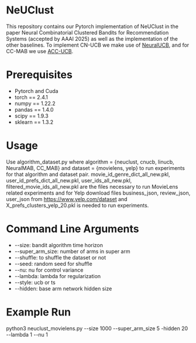 # NeUClust
This repository contains our Pytorch implementation of NeUClust in the paper Neural Combinatorial Clustered Bandits for Recommendation Systems (accepted by AAAI 2025) as well as the implementation of the other baselines. To implement CN-UCB we make use of [NeuralUCB](https://github.com/uclaml/NeuralUCB), and for CC-MAB we use [ACC-UCB](https://github.com/Bilkent-CYBORG/ACC-UCB).

# Prerequisites
* Pytorch and Cuda
* torch == 2.4.1
* numpy == 1.22.2
* pandas == 1.4.0
* scipy == 1.9.3
* sklearn == 1.3.2

# Usage
Use algorithm_dataset.py where algorithm = {neuclust, cnucb, linucb, NeuralMAB, CC_MAB} and dataset = {movielens, yelp} to run experiments for that algorithm and dataset pair. movie_id_genre_dict_all_new.pkl, user_id_prefs_dict_all_new.pkl, user_ids_all_new.pkl, filtered_movie_ids_all_new.pkl are the files necessary to run MovieLens related experiments and for Yelp download files business_json, review_json, user_json from https://www.yelp.com/dataset and X_prefs_clusters_yelp_20.pkl is needed to run experiments. 

# Command Line Arguments
* --size: bandit algorithm time horizon
* --super_arm_size: number of arms in super arm
* --shuffle: to shuffle the dataset or not
* --seed: random seed for shuffle
* --nu: nu for control variance
* --lambda: lambda for regularization
* --style: ucb or ts
* --hidden: base arm network hidden size

# Example Run
python3 neuclust_movielens.py --size 1000 --super_arm_size 5 -hidden 20 --lambda 1 --nu 1 

